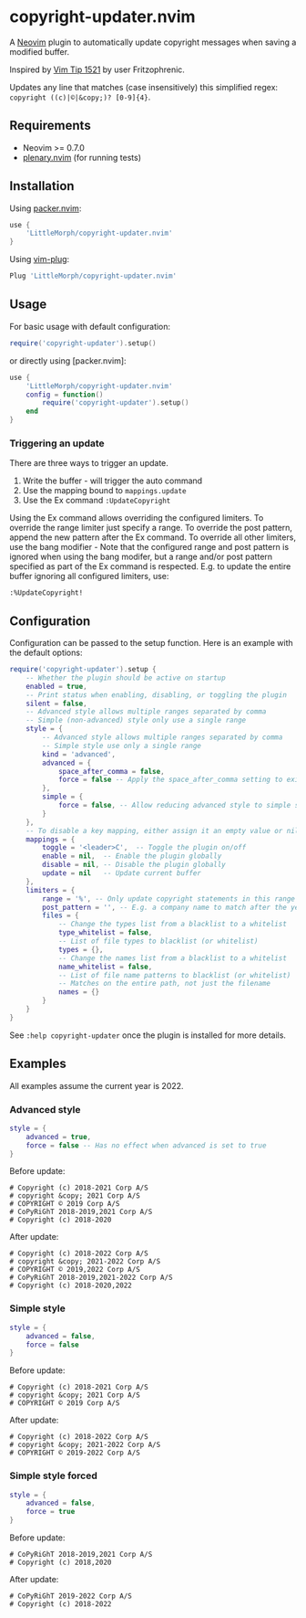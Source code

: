 # copyright-updater.nvim

A [Neovim](https://neovim.io) plugin to automatically update copyright messages when saving a modified buffer.

Inspired by [Vim Tip 1521](https://vim.fandom.com/wiki/Automatically_Update_Copyright_Notice_in_Files) by user Fritzophrenic.

Updates any line that matches (case insensitively) this simplified regex: `copyright ((c)|©|&copy;)? [0-9]{4}`.

## Requirements

- Neovim >= 0.7.0
- [plenary.nvim](https://github.com/nvim-lua/plenary.nvim) (for running tests)

## Installation

Using [packer.nvim](https://github.com/wbthomason/packer.nvim):
```lua
use {
    'LittleMorph/copyright-updater.nvim'
}
```

Using [vim-plug](https://github.com/junegunn/vim-plug):
```lua
Plug 'LittleMorph/copyright-updater.nvim'
```

## Usage

For basic usage with default configuration:

```lua
require('copyright-updater').setup()
```

or directly using [packer.nvim]:

```lua
use {
    'LittleMorph/copyright-updater.nvim'
    config = function()
        require('copyright-updater').setup()
    end
}
```

### Triggering an update

There are three ways to trigger an update.

1. Write the buffer - will trigger the auto command
1. Use the mapping bound to `mappings.update`
1. Use the Ex command `:UpdateCopyright`

Using the Ex command allows overriding the configured limiters.
To override the range limiter just specify a range.
To override the post pattern, append the new pattern after the Ex command.
To override all other limiters, use the bang modifier -
Note that the configured range and post pattern is ignored when using the bang modifer,
but a range and/or post pattern specified as part of the Ex command is respected.
E.g. to update the entire buffer ignoring all configured limiters, use:

```
:%UpdateCopyright!
```

## Configuration

Configuration can be passed to the setup function.
Here is an example with the default options:

```lua
require('copyright-updater').setup {
    -- Whether the plugin should be active on startup
    enabled = true,
    -- Print status when enabling, disabling, or toggling the plugin
    silent = false,
    -- Advanced style allows multiple ranges separated by comma
    -- Simple (non-advanced) style only use a single range
    style = {
        -- Advanced style allows multiple ranges separated by comma
        -- Simple style use only a single range
        kind = 'advanced',
        advanced = {
            space_after_comma = false,
            force = false -- Apply the space_after_comma setting to existing commas
        },
        simple = {
            force = false, -- Allow reducing advanced style to simple style
        }
    },
    -- To disable a key mapping, either assign it an empty value or nil
    mappings = {
        toggle = '<leader>C',  -- Toggle the plugin on/off
        enable = nil,  -- Enable the plugin globally
        disable = nil, -- Disable the plugin globally
        update = nil   -- Update current buffer
    },
    limiters = {
        range = '%', -- Only update copyright statements in this range
        post_pattern = '', -- E.g. a company name to match after the year list
        files = {
            -- Change the types list from a blacklist to a whitelist
            type_whitelist = false,
            -- List of file types to blacklist (or whitelist)
            types = {},
            -- Change the names list from a blacklist to a whitelist
            name_whitelist = false,
            -- List of file name patterns to blacklist (or whitelist)
            -- Matches on the entire path, not just the filename
            names = {}
        }
    }
}
```

See `:help copyright-updater` once the plugin is installed for more details.

## Examples

All examples assume the current year is 2022.

### Advanced style

```lua
style = {
    advanced = true,
    force = false -- Has no effect when advanced is set to true
}
```

Before update:

```
# Copyright (c) 2018-2021 Corp A/S
# copyright &copy; 2021 Corp A/S
# COPYRIGHT © 2019 Corp A/S
# CoPyRiGhT 2018-2019,2021 Corp A/S
# Copyright (c) 2018-2020
```

After update:

```
# Copyright (c) 2018-2022 Corp A/S
# copyright &copy; 2021-2022 Corp A/S
# COPYRIGHT © 2019,2022 Corp A/S
# CoPyRiGhT 2018-2019,2021-2022 Corp A/S
# Copyright (c) 2018-2020,2022
```

### Simple style

```lua
style = {
    advanced = false,
    force = false
}
```

Before update:

```
# Copyright (c) 2018-2021 Corp A/S
# copyright &copy; 2021 Corp A/S
# COPYRIGHT © 2019 Corp A/S
```

After update:

```
# Copyright (c) 2018-2022 Corp A/S
# copyright &copy; 2021-2022 Corp A/S
# COPYRIGHT © 2019-2022 Corp A/S
```

### Simple style forced

```lua
style = {
    advanced = false,
    force = true
}
```

Before update:

```
# CoPyRiGhT 2018-2019,2021 Corp A/S
# Copyright (c) 2018,2020
```

After update:

```
# CoPyRiGhT 2019-2022 Corp A/S
# Copyright (c) 2018-2022
```
